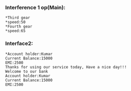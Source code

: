 ### Interference 1 op(Main):
    *Third gear
    *speed:50
    *Fourth gear
    *speed:65
### Interface2:
    *Account holder:Kumar
    Current Balance:15000
    EMI:2500
    Thanks for using our service today, Have a nice day!!!
    Welcome to our bank
    Account holder:Kumar
    Current Balance:15000
    EMI:2500